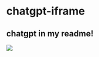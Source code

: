 # chatgpt-iframe
chatgpt in my readme!
---

<html><img src="https://static.vecteezy.com/system/resources/thumbnails/057/068/323/small/single-fresh-red-strawberry-on-table-green-background-food-fruit-sweet-macro-juicy-plant-image-photo.jpg"></html>
